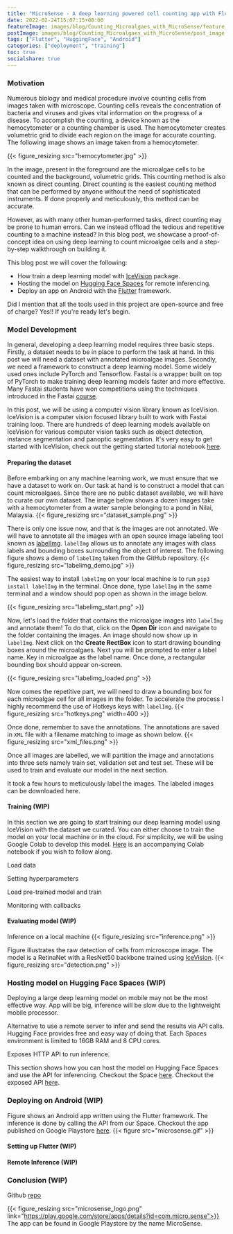 ```yaml
---
title: "MicroSense - A deep learning powered cell counting app with Flutter"
date: 2022-02-24T15:07:15+08:00
featureImage: images/blog/Counting_Microalgaes_with_MicroSense/feature_image.gif
postImage: images/blog/Counting_Microalgaes_with_MicroSense/post_image.png
tags: ["Flutter", "HuggingFace", "Android"]
categories: ["deployment", "training"]
toc: true
socialshare: true
---
```


### Motivation
Numerous biology and medical procedure involve counting cells from images taken with microscope.
Counting cells reveals the concentration of bacteria and viruses and gives vital information on the progress of a disease.
To accomplish the counting, a device known as the hemocytometer or a counting chamber is used.
The hemocytometer creates volumetric grid to divide each region on the image for accurate counting. 
The following image shows an image taken from a hemocytometer.

{{< figure_resizing src="hemocytometer.jpg" >}}

In the image, present in the foreground are the microalgae cells to be counted and the background, volumetric grids. 
This counting method is also known as direct counting.
Direct counting is the easiest counting method that can be performed by anyone without the need of sophisticated instruments.
If done properly and meticulously, this method can be accurate.

However, as with many other human-performed tasks, direct counting may be prone to human errors.
Can we instead offload the tedious and repetitive counting to a machine instead?
In this blog post, we showcase a proof-of-concept idea on using deep learning to count microalgae cells and a step-by-step walkthrough on building it.

This blog post we will cover the following:

+ How train a deep learning model with [IceVision](https://github.com/airctic/icevision) package.
+ Hosting the model on [Hugging Face Spaces](https://huggingface.co/spaces) for remote inferencing.
+ Deploy an app on Android with the [Flutter](https://flutter.dev/) framework.

Did I mention that all the tools used in this project are open-source and free of charge? Yes!! If you're ready let's begin.


### Model Development
In general, developing a deep learning model requires three basic steps. Firstly, a dataset needs to be in place to perform the task at hand. In this post we will need a dataset with annotated microalgae images.
Secondly, we need a framework to construct a deep learning model. Some widely used ones include PyTorch and Tensorflow.
Fastai is a wrapper built on top of PyTorch to make training deep learning models faster and more effective.
Many Fastai students have won competitions using the techniques introduced in the Fastai [course](https://www.youtube.com/watch?v=_QUEXsHfsA0&list=PLfYUBJiXbdtRL3FMB3GoWHRI8ieU6FhfM&ab_channel=JeremyHoward).

In this post, we will be using a computer vision library known as IceVision.
IceVision is a computer vision focused library built to work with Fastai training loop.
There are hundreds of deep learning models available on IceVision for various computer vision tasks such as object detection, instance segmentation and panoptic segmentation.
It's very easy to get started with IceVision, check out the getting started tutorial notebook [here](https://github.com/airctic/icevision/blob/master/notebooks/getting_started_object_detection.ipynb).

#### Preparing the dataset
Before embarking on any machine learning work, we must ensure that we have a dataset to work on.
Our task at hand is to construct a model that can count microalgaes. 
Since there are no public dataset available, we will have to curate our own dataset.
The image below shows a dozen images take with a hemocytometer from a water sample belonging to a pond in Nilai, Malaysia.
{{< figure_resizing src="dataset_sample.png" >}}

There is only one issue now, and that is the images are not annotated. We will have to annotate all the images with an open source image labeling tool known as [labelImg](https://github.com/tzutalin/labelImg).
`labelImg` allows us to annotate any images with class labels and bounding boxes surrounding the object of interest.
The following figure shows a demo of `labelImg` taken from the GitHub repository.
{{< figure_resizing src="labelimg_demo.jpg" >}}

The easiest way to install `labelImg` on your local machine is to run `pip3 install labelImg` in the terminal.
Once done, type `labelImg` in the same terminal and a window should pop open as shown in the image below.

{{< figure_resizing src="labelimg_start.png" >}}

Now, let's load the folder that contains the microalgae images into `labelImg` and annotate them! To do that, click on the **Open Dir** icon and navigate to the folder containing the images. An image should now show up in `labelImg`.
Next click on the **Create RectBox** icon to start drawing bounding boxes around the microalgaes. Next you will be prompted to enter a label name. 
Key in microalgae as the label name. Once done, a rectangular bounding box should appear on-screen.

{{< figure_resizing src="labelimg_loaded.png" >}}

Now comes the repetitive part, we will need to draw a bounding box for each microalgae cell for all images in the folder.
To accelerate the process I highly recommend the use of Hotkeys keys with `labelImg`.
{{< figure_resizing src="hotkeys.png" width=400 >}}

Once done, remember to save the annotations. The annotations are saved in `XML` file with a filename matching to image as shown below.
{{< figure_resizing src="xml_files.png" >}}

Once all images are labelled, we will partition the image and annotations into three sets namely train set, validation set and test set.
These will be used to train and evaluate our model in the next section.

It took a few hours to meticulously label the images. The labeled images can be downloaded here.

#### Training (WIP)
In this section we are going to start training our deep learning model using IceVision with the dataset we curated.
You can either choose to train the model on your local machine or in the cloud.
For simplicity, we will be using Google Colab to develop this model.
[Here](https://colab.research.google.com/github/dnth/dnth.github.io/blob/main/content/blog/microsense_a_deep_learning_powered_cell_counting_app_with_flutter/training_vfnet.ipynb) is an accompanying Colab notebook if you wish to follow along.

Load data

Setting hyperparameters 

Load pre-trained model and train

Monitoring with callbacks

#### Evaluating model (WIP)
Inference on a local machine
{{< figure_resizing src="inference.png" >}}

Figure illustrates the raw detection of cells from microscope image. The model is a RetinaNet with a ResNet50 backbone trained using [IceVision](https://github.com/airctic/icevision).
{{< figure_resizing src="detection.png" >}}

### Hosting model on Hugging Face Spaces (WIP)
Deploying a large deep learning model on mobile may not be the most effective way.
App will be big, inference will be slow due to the lightweight mobile processor.

Alternative to use a remote server to infer and send the results via API calls.
Hugging Face provides free and easy way of doing that. 
Each Spaces environment is limited to 16GB RAM and 8 CPU cores.

Exposes HTTP API to run inference.

This section shows how you can host the model on Hugging Face Spaces and use the API for inferencing.
Checkout the Space [here](https://huggingface.co/spaces/dnth/webdemo-microalgae-counting).
Checkout the exposed API [here](https://hf.space/gradioiframe/dnth/webdemo-microalgae-counting/api).

### Deploying on Android (WIP)

Figure shows an Android app written using the Flutter framework. The inference is done by calling the API from our Space.
Checkout the app published on Google Playstore [here](https://play.google.com/store/apps/details?id=com.micro.sense).
{{< figure src="microsense.gif" >}}

#### Setting up Flutter (WIP)

#### Remote Inference (WIP)

### Conclusion (WIP)
Github [repo](https://github.com/dnth/webdemo-microalgae-detection)

{{< figure_resizing src="microsense_logo.png" link="https://play.google.com/store/apps/details?id=com.micro.sense">}}
The app can be found in Google Playstore by the name MicroSense.